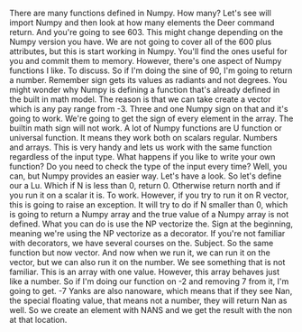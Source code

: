 There are many functions defined in Numpy. How many? Let's see will import Numpy and then look at how many elements the Deer command return. And you're going to see 603. This might change depending on the Numpy version you have. We are not going to cover all of the 600 plus attributes, but this is start working in Numpy. You'll find the ones useful for you and commit them to memory. However, there's one aspect of Numpy functions I like. To discuss. So if I'm doing the sine of 90, I'm going to return a number. Remember sign gets its values as radiants and not degrees. You might wonder why Numpy is defining a function that's already defined in the built in math model. The reason is that we can take create a vector which is any pay range from -3. Three and one Numpy sign on that and it's going to work. We're going to get the sign of every element in the array. The builtin math sign will not work. A lot of Numpy functions are U function or universal function. It means they work both on scalars regular. Numbers and arrays. This is very handy and lets us work with the same function regardless of the input type. What happens if you like to write your own function? Do you need to check the type of the input every time? Well, you can, but Numpy provides an easier way. Let's have a look. So let's define our a Lu. Which if N is less than 0, return 0. Otherwise return north and if you run it on a scalar it is. To work. However, if you try to run it on R vector, this is going to raise an exception. It will try to do if N smaller than 0, which is going to return a Numpy array and the true value of a Numpy array is not defined. What you can do is use the NP vectorize the. Sign at the beginning, meaning we're using the NP vectorize as a decorator. If you're not familiar with decorators, we have several courses on the. Subject. So the same function but now vector. And now when we run it, we can run it on the vector, but we can also run it on the number. We see something that is not familiar. This is an array with one value. However, this array behaves just like a number. So if I'm doing our function on -2 and removing 7 from it, I'm going to get. -7 Yanks are also nanoware, which means that if they see Nan, the special floating value, that means not a number, they will return Nan as well. So we create an element with NANS and we get the result with the non at that location.


